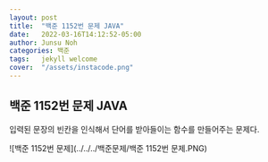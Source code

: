 ```yaml
---
layout: post
title:  "백준 1152번 문제 JAVA"
date:   2022-03-16T14:12:52-05:00
author: Junsu Noh
categories: 백준
tags:	jekyll welcome
cover:  "/assets/instacode.png" 
---
```


## 백준 1152번 문제 JAVA



입력된 문장의 빈칸을 인식해서 단어를 받아들이는 함수를 만들어주는 문제다.



![백준 1152번 문제](../../../백준문제/백준 1152번 문제.PNG)







```

```

